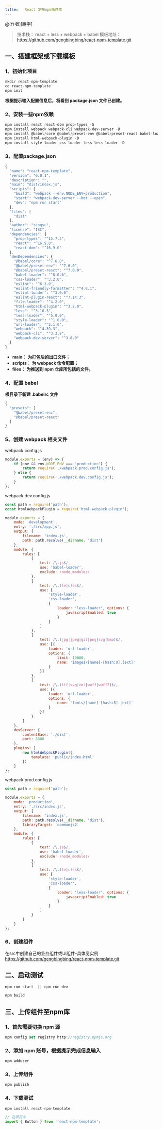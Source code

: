 ```yaml
---
title:   React 发布npm插件库
---
```


@(作者)[腾宇]
> 技术栈：  react + less + webpack + babel
> 模板地址：https://github.com/gengbingbing/react-npm-template.git
## 一、搭建框架或下载模板

### 1、初始化项目
```javascript
mkdir react-npm-template
cd react-npm-template
npm init
```
**根据提示输入配置信息后，将看到 package.json 文件已创建。**

### 2、安装一些npm依赖
```javascript
npm install react react-dom prop-types -S
npm install webpack webpack-cli webpack-dev-server -D
npm install @babel/core @babel/preset-env @babel/preset-react babel-loader -D
npm install html-webpack-plugin -D
npm install style-loader css-loader less less-loader -D
```

### 3、配置package.json
```javascript
{
  "name": "react-npm-template",
  "version": "0.0.1",
  "description": "",
  "main": "dist/index.js",
  "scripts": {
    "build": "webpack --env.NODE_ENV=production",
    "start": "webpack-dev-server --hot --open",
    "dev": "npm run start"
  },
  "files": [
    "dist"
  ],
  "author": "tengyu",
  "license": "ISC",
  "dependencies": {
    "prop-types": "^15.7.2",
    "react": "^16.9.0",
    "react-dom": "^16.9.0"
  },
  "devDependencies": {
    "@babel/core": "^7.6.0",
    "@babel/preset-env": "^7.6.0",
    "@babel/preset-react": "^7.0.0",
    "babel-loader": "^8.0.6",
    "css-loader": "^3.2.0",
    "eslint": "^6.3.0",
    "eslint-friendly-formatter": "^4.0.1",
    "eslint-loader": "^3.0.0",
    "eslint-plugin-react": "^7.14.3",
    "file-loader": "^4.2.0",
    "html-webpack-plugin": "^3.2.0",
    "less": "^3.10.3",
    "less-loader": "^5.0.0",
    "style-loader": "^1.0.0",
    "url-loader": "^2.1.0",
    "webpack": "^4.39.3",
    "webpack-cli": "^3.3.8",
    "webpack-dev-server": "^3.8.0"
  }
}
```
- **main： 为打包后的出口文件；**
- **scripts： 为 webpack 命令配置；**
- **files： 为推送到 npm 仓库所包括的文件。**

### 4、配置 babel
**根目录下新建 .babelrc 文件**
```javascript
{
  "presets": [
    "@babel/preset-env",
    "@babel/preset-react"
  ]
}
```
### 5、创建 webpack 相关文件
webpack.config.js
```javascript
module.exports = (env) => {
    if (env && env.NODE_ENV === 'production') {
        return require('./webpack.prod.config.js');
    } else {
        return require('./webpack.dev.config.js');
    }
};
```
webpack.dev.config.js
```javascript
const path = require('path');
const htmlWebpackPlugin = require('html-webpack-plugin');

module.exports = {
    mode: 'development',
    entry: './src/app.js',
    output: {
        filename: 'index.js',
        path: path.resolve(__dirname, 'dist')
    },
    module: {
        rules: [
            {
                test: /\.js$/,
                use: 'babel-loader',
                exclude: /node_modules/
            },
            {
                test: /\.(le|c)ss$/,
                use: [
                    'style-loader',
                    'css-loader',
                    {
                        loader: 'less-loader', options: {
                            javascriptEnabled: true
                        }
                    }
                ]
            },
            {
                test: /\.(jpg|jpeg|git|png|svg|bmp)$/,
                use: [{
                    loader: 'url-loader',
                    options: {
                        limit: 10000,
                        name: 'images/[name]-[hash:8].[ext]'
                    }
                }]
            },
            {
                test: /\.(ttf|svg|eot|woff|woff2)$/,
                use: [{
                    loader: 'url-loader',
                    options: {
                        name: 'fonts/[name]-[hash:8].[ext]'
                    }
                }]
            }
        ]
    },
    devServer: {
        contentBase: './dist',
        port: 8888
    },
    plugins: [
        new htmlWebpackPlugin({
            template: 'public/index.html'
        })
    ]
};
```
webpack.prod.config.js
```javascript
const path = require('path');

module.exports = {
    mode: 'production',
    entry: './src/index.js',
    output: {
        filename: 'index.js',
        path: path.resolve(__dirname, 'dist'),
        libraryTarget: 'commonjs2'
    },
    module: {
        rules: [
            {
                test: /\.js$/,
                use: 'babel-loader',
                exclude: /node_modules/
            },
            {
                test: /\.(le|c)ss$/,
                use: [
                    'style-loader',
                    'css-loader',
                    {
                        loader: 'less-loader', options: {
                            javascriptEnabled: true
                        }
                    }
                ]
            }
        ]
    }
};
```
### 6、创建组件
在src中创建自己的业务组件或UI组件-具体见实例
https://github.com/gengbingbing/react-npm-template.git


## 二、启动测试
```javascript
npm run start  || npm run dev

npm build
```
## 三、上传组件至npm库
### 1、首先需要切换 npm 源
```javascript
npm config set registry http://registry.npmjs.org
```
### 2、添加 npm 账号，根据提示完成信息输入
```javascript
npm adduser
```
### 3、上传组件
```javascript
npm publish
```

### 4、下载测试
```javascript
npm install react-npm-template

// 在项目中
import { Button } from 'react-npm-template';
```
